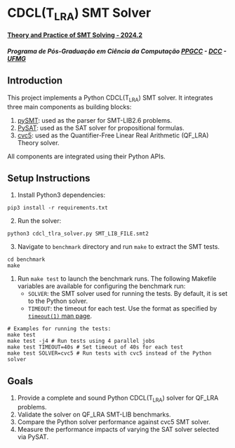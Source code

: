 # CDCL(T<sub>LRA</sub>) SMT Solver
#### [Theory and Practice of SMT Solving - 2024.2](https://hanielb.github.io/2024.2-smt/)
##### Programa de Pós-Graduação em Ciência da Computação [PPGCC](https://ppgcc.dcc.ufmg.br/) - [DCC](https://dcc.ufmg.br/) - [UFMG](https://ufmg.br/)

## Introduction
This project implements a Python CDCL(T<sub>LRA</sub>) SMT solver. It integrates three main components as building blocks:

1. [pySMT](https://github.com/pysmt/pysmt): used as the parser for SMT-LIB2.6 problems.
2. [PySAT](https://github.com/pysathq/pysat): used as the SAT solver for propositional formulas.
3. [cvc5](https://github.com/cvc5/cvc5): used as the Quantifier-Free  Linear Real Arithmetic (QF_LRA) Theory solver.

All components are integrated using their Python APIs.

## Setup Instructions
1. Install Python3 dependencies:
```
pip3 install -r requirements.txt
```
2. Run the solver:
```
python3 cdcl_tlra_solver.py SMT_LIB_FILE.smt2
```
3. Navigate to `benchmark` directory and run `make` to extract the SMT tests.
```
cd benchmark
make
```
1. Run `make test` to launch the benchmark runs. The following Makefile variables are available for configuring the benchmark run:
   - `SOLVER`: the SMT solver used for running the tests. By default, it is set to the Python solver.
   - `TIMEOUT`: the timeout for each test. Use the format as specified by [`timeout(1)` man page](https://man7.org/linux/man-pages/man1/timeout.1.html).
```
# Examples for running the tests:
make test
make test -j4 # Run tests using 4 parallel jobs
make test TIMEOUT=40s # Set timeout of 40s for each test
make test SOLVER=cvc5 # Run tests with cvc5 instead of the Python solver
```

## Goals

1. Provide a complete and sound Python CDCL(T<sub>LRA</sub>) solver for QF_LRA problems.
2. Validate the solver on QF_LRA SMT-LIB benchmarks.
3. Compare the Python solver performance against cvc5 SMT solver.
4. Measure the performance impacts of varying the SAT solver selected via PySAT.
